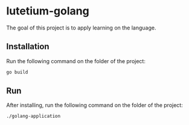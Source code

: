 # lutetium-golang

The goal of this project is to apply learning on the language.

## Installation

Run the following command on the folder of the project:
```bash
go build
```

## Run

After installing, run the following command on the folder of the project:
```bash
./golang-application 
```